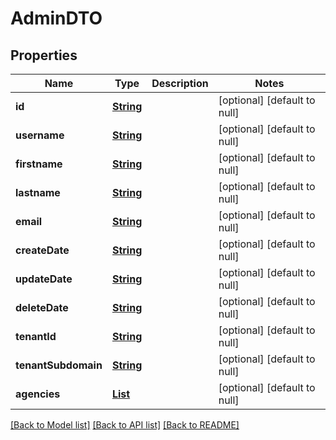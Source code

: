 # AdminDTO
## Properties

Name | Type | Description | Notes
------------ | ------------- | ------------- | -------------
**id** | [**String**](string.md) |  | [optional] [default to null]
**username** | [**String**](string.md) |  | [optional] [default to null]
**firstname** | [**String**](string.md) |  | [optional] [default to null]
**lastname** | [**String**](string.md) |  | [optional] [default to null]
**email** | [**String**](string.md) |  | [optional] [default to null]
**createDate** | [**String**](string.md) |  | [optional] [default to null]
**updateDate** | [**String**](string.md) |  | [optional] [default to null]
**deleteDate** | [**String**](string.md) |  | [optional] [default to null]
**tenantId** | [**String**](string.md) |  | [optional] [default to null]
**tenantSubdomain** | [**String**](string.md) |  | [optional] [default to null]
**agencies** | [**List**](AgencyAdminResponseDTO.md) |  | [optional] [default to null]

[[Back to Model list]](../README.md#documentation-for-models) [[Back to API list]](../README.md#documentation-for-api-endpoints) [[Back to README]](../README.md)

